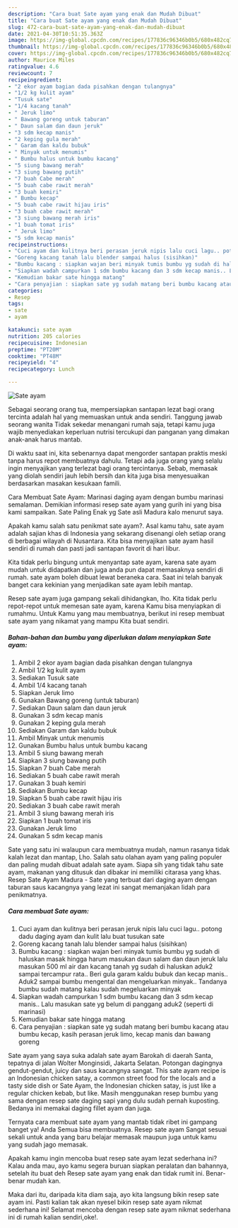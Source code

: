 ```yaml
---
description: "Cara buat Sate ayam yang enak dan Mudah Dibuat"
title: "Cara buat Sate ayam yang enak dan Mudah Dibuat"
slug: 472-cara-buat-sate-ayam-yang-enak-dan-mudah-dibuat
date: 2021-04-30T10:51:35.363Z
image: https://img-global.cpcdn.com/recipes/177836c96346b0b5/680x482cq70/sate-ayam-foto-resep-utama.jpg
thumbnail: https://img-global.cpcdn.com/recipes/177836c96346b0b5/680x482cq70/sate-ayam-foto-resep-utama.jpg
cover: https://img-global.cpcdn.com/recipes/177836c96346b0b5/680x482cq70/sate-ayam-foto-resep-utama.jpg
author: Maurice Miles
ratingvalue: 4.6
reviewcount: 7
recipeingredient:
- "2 ekor ayam bagian dada pisahkan dengan tulangnya"
- "1/2 kg kulit ayam"
- "Tusuk sate"
- "1/4 kacang tanah"
- " Jeruk limo"
- " Bawang goreng untuk taburan"
- " Daun salam dan daun jeruk"
- "3 sdm kecap manis"
- "2 keping gula merah"
- " Garam dan kaldu bubuk"
- " Minyak untuk menumis"
- " Bumbu halus untuk bumbu kacang"
- "5 siung bawang merah"
- "3 siung bawang putih"
- "7 buah Cabe merah"
- "5 buah cabe rawit merah"
- "3 buah kemiri"
- " Bumbu kecap"
- "5 buah cabe rawit hijau iris"
- "3 buah cabe rawit merah"
- "3 siung bawang merah iris"
- "1 buah tomat iris"
- " Jeruk limo"
- "5 sdm kecap manis"
recipeinstructions:
- "Cuci ayam dan kulitnya beri perasan jeruk nipis lalu cuci lagu.. potong dadu daging ayam dan kulit lalu buat tusukan sate"
- "Goreng kacang tanah lalu blender sampai halus (sisihkan)"
- "Bumbu kacang : siapkan wajan beri minyak tumis bumbu yg sudah di haluskan masak hingga harum masukan daun salam dan daun jeruk lalu masukan 500 ml air dan kacang tanah yg sudah di haluskan aduk2 sampai tercampur rata.. Beri gula garam kaldu bubuk dan kecap manis.. Aduk2 sampai bumbu mengental dan mengeluarkan minyak.. Tandanya bumbu sudah matang kalau sudah megeluarkan minyak"
- "Siapkan wadah campurkan 1 sdm bumbu kacang dan 3 sdm kecap manis.. Lalu masukan sate yg belum di panggang aduk2 (seperti di marinasi)"
- "Kemudian bakar sate hingga matang"
- "Cara penyajian : siapkan sate yg sudah matang beri bumbu kacang atau bumbu kecap, kasih perasan jeruk limo, kecap manis dan bawang goreng"
categories:
- Resep
tags:
- sate
- ayam

katakunci: sate ayam 
nutrition: 205 calories
recipecuisine: Indonesian
preptime: "PT20M"
cooktime: "PT48M"
recipeyield: "4"
recipecategory: Lunch

---
```



![Sate ayam](https://img-global.cpcdn.com/recipes/177836c96346b0b5/680x482cq70/sate-ayam-foto-resep-utama.jpg)

Sebagai seorang orang tua, mempersiapkan santapan lezat bagi orang tercinta adalah hal yang memuaskan untuk anda sendiri. Tanggung jawab seorang  wanita Tidak sekedar menangani rumah saja, tetapi kamu juga wajib menyediakan keperluan nutrisi tercukupi dan panganan yang dimakan anak-anak harus mantab.

Di waktu  saat ini, kita sebenarnya dapat mengorder santapan praktis meski tanpa harus repot membuatnya dahulu. Tetapi ada juga orang yang selalu ingin menyajikan yang terlezat bagi orang tercintanya. Sebab, memasak yang diolah sendiri jauh lebih bersih dan kita juga bisa menyesuaikan berdasarkan masakan kesukaan famili. 

Cara Membuat Sate Ayam: Marinasi daging ayam dengan bumbu marinasi semalaman. Demikian informasi resep sate ayam yang gurih ini yang bisa kami sampaikan. Sate Paling Enak yg Sate asli Madura kalo menurut saya.

Apakah kamu salah satu penikmat sate ayam?. Asal kamu tahu, sate ayam adalah sajian khas di Indonesia yang sekarang disenangi oleh setiap orang di berbagai wilayah di Nusantara. Kita bisa menyajikan sate ayam hasil sendiri di rumah dan pasti jadi santapan favorit di hari libur.

Kita tidak perlu bingung untuk menyantap sate ayam, karena sate ayam mudah untuk didapatkan dan juga anda pun dapat memasaknya sendiri di rumah. sate ayam boleh dibuat lewat beraneka cara. Saat ini telah banyak banget cara kekinian yang menjadikan sate ayam lebih mantap.

Resep sate ayam juga gampang sekali dihidangkan, lho. Kita tidak perlu repot-repot untuk memesan sate ayam, karena Kamu bisa menyiapkan di rumahmu. Untuk Kamu yang mau membuatnya, berikut ini resep membuat sate ayam yang nikamat yang mampu Kita buat sendiri.

<!--inarticleads1-->

##### Bahan-bahan dan bumbu yang diperlukan dalam menyiapkan Sate ayam:

1. Ambil 2 ekor ayam bagian dada pisahkan dengan tulangnya
1. Ambil 1/2 kg kulit ayam
1. Sediakan Tusuk sate
1. Ambil 1/4 kacang tanah
1. Siapkan  Jeruk limo
1. Gunakan  Bawang goreng (untuk taburan)
1. Sediakan  Daun salam dan daun jeruk
1. Gunakan 3 sdm kecap manis
1. Gunakan 2 keping gula merah
1. Sediakan  Garam dan kaldu bubuk
1. Ambil  Minyak untuk menumis
1. Gunakan  Bumbu halus untuk bumbu kacang
1. Ambil 5 siung bawang merah
1. Siapkan 3 siung bawang putih
1. Siapkan 7 buah Cabe merah
1. Sediakan 5 buah cabe rawit merah
1. Gunakan 3 buah kemiri
1. Sediakan  Bumbu kecap
1. Siapkan 5 buah cabe rawit hijau iris
1. Sediakan 3 buah cabe rawit merah
1. Ambil 3 siung bawang merah iris
1. Siapkan 1 buah tomat iris
1. Gunakan  Jeruk limo
1. Gunakan 5 sdm kecap manis


Sate yang satu ini walaupun cara membuatnya mudah, namun rasanya tidak kalah lezat dan mantap, Lho. Salah satu olahan ayam yang paling populer dan paling mudah dibuat adalah sate ayam. Siapa sih yang tidak tahu sate ayam, makanan yang ditusuk dan dibakar ini memiliki citarasa yang khas. Resep Sate Ayam Madura - Sate yang terbuat dari daging ayam dengan taburan saus kacangnya yang lezat ini sangat memanjakan lidah para penikmatnya. 

<!--inarticleads2-->

##### Cara membuat Sate ayam:

1. Cuci ayam dan kulitnya beri perasan jeruk nipis lalu cuci lagu.. potong dadu daging ayam dan kulit lalu buat tusukan sate
1. Goreng kacang tanah lalu blender sampai halus (sisihkan)
1. Bumbu kacang : siapkan wajan beri minyak tumis bumbu yg sudah di haluskan masak hingga harum masukan daun salam dan daun jeruk lalu masukan 500 ml air dan kacang tanah yg sudah di haluskan aduk2 sampai tercampur rata.. Beri gula garam kaldu bubuk dan kecap manis.. Aduk2 sampai bumbu mengental dan mengeluarkan minyak.. Tandanya bumbu sudah matang kalau sudah megeluarkan minyak
1. Siapkan wadah campurkan 1 sdm bumbu kacang dan 3 sdm kecap manis.. Lalu masukan sate yg belum di panggang aduk2 (seperti di marinasi)
1. Kemudian bakar sate hingga matang
1. Cara penyajian : siapkan sate yg sudah matang beri bumbu kacang atau bumbu kecap, kasih perasan jeruk limo, kecap manis dan bawang goreng


Sate ayam yang saya suka adalah sate ayam Barokah di daerah Santa, tepatnya di jalan Wolter Monginsidi, Jakarta Selatan. Potongan dagingnya gendut-gendut, juicy dan saus kacangnya sangat. This sate ayam recipe is an Indonesian chicken satay, a common street food for the locals and a tasty side dish or Sate Ayam, the Indonesian chicken satay, is just like a regular chicken kebab, but like. Masih menggunakan resep bumbu yang sama dengan resep sate daging sapi yang dulu sudah pernah kuposting. Bedanya ini memakai daging fillet ayam dan juga. 

Ternyata cara membuat sate ayam yang mantab tidak ribet ini gampang banget ya! Anda Semua bisa membuatnya. Resep sate ayam Sangat sesuai sekali untuk anda yang baru belajar memasak maupun juga untuk kamu yang sudah jago memasak.

Apakah kamu ingin mencoba buat resep sate ayam lezat sederhana ini? Kalau anda mau, ayo kamu segera buruan siapkan peralatan dan bahannya, setelah itu buat deh Resep sate ayam yang enak dan tidak rumit ini. Benar-benar mudah kan. 

Maka dari itu, daripada kita diam saja, ayo kita langsung bikin resep sate ayam ini. Pasti kalian tak akan nyesel bikin resep sate ayam nikmat sederhana ini! Selamat mencoba dengan resep sate ayam nikmat sederhana ini di rumah kalian sendiri,oke!.

